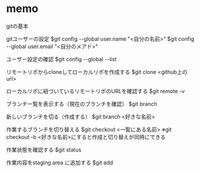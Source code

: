 # memo

gitの基本

gitユーザーの設定
$git config --global user.name "<自分の名前>"
$git config --global user.email "<自分のメアド>"



ユーザー設定の確認
$git config --global --list



リモートリポからcloneしてローカルリポを作成する
$git clone <github上のurl>

ローカルリポに紐づいているリモートリポのURLを確認する
$git remote -v

ブランチ一覧を表示する（現在のブランチを確認）
$git branch

新しいブランチを切る（作成する）
$git branch <好きな名前>

作業するブランチを切り替える
$git checkout <一覧にある名前>
  ※git checkout -b <好きな名前>にすると作成と切り替えが同時にできる
  
  作業状態を確認する
  $git status
  
  作業内容をstaging area に追加する
  $git add 
